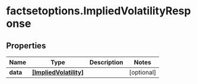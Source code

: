 # factsetoptions.ImpliedVolatilityResponse

## Properties

Name | Type | Description | Notes
------------ | ------------- | ------------- | -------------
**data** | [**[ImpliedVolatility]**](ImpliedVolatility.md) |  | [optional] 


